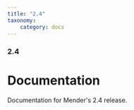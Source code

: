 ```yaml
---
title: "2.4"
taxonomy:
    category: docs
---
```

<!--AUTOVERSION: "title: \"Development\""/integration/complain-->
<!--
Exception to the rule about AUTOVERSION tags coming before their affected block:
For page headers the tag may come after due to misrendering if it is above.
-->

<!--AUTOVERSION: "### Development"/integration/complain-->
### 2.4

# Documentation

<!--AUTOVERSION: "bleeding-edge % branch"/integration/complain-->
Documentation for Mender's 2.4 release.
